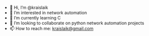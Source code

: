 - 👋 Hi, I’m @kraislaik
- 👀 I’m interested in network automation
- 🌱 I’m currently learning C
- 💞️ I’m looking to collaborate on python network automation projects
- 📫 How to reach me: kraislaik@gmail.com

<!---
kraislaik/kraislaik is a ✨ special ✨ repository because its `README.md` (this file) appears on your GitHub profile.
You can click the Preview link to take a look at your changes.
--->
